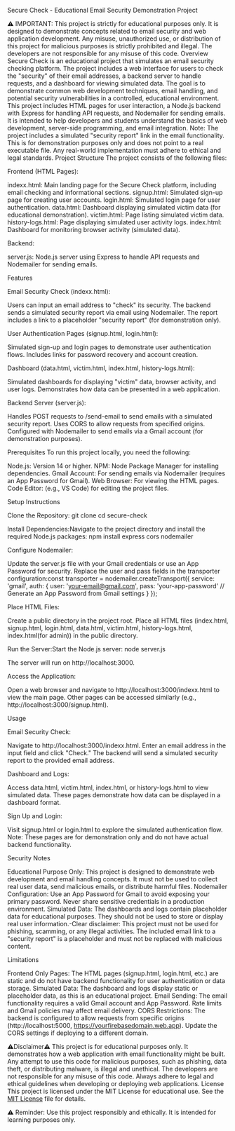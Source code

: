 Secure Check - Educational Email Security Demonstration Project

⚠️ IMPORTANT: This project is strictly for educational purposes only. It is designed to demonstrate concepts related to email security and web application development. Any misuse, unauthorized use, or distribution of this project for malicious purposes is strictly prohibited and illegal. The developers are not responsible for any misuse of this code.
Overview
Secure Check is an educational project that simulates an email security checking platform. The project includes a web interface for users to check the "security" of their email addresses, a backend server to handle requests, and a dashboard for viewing simulated data. The goal is to demonstrate common web development techniques, email handling, and potential security vulnerabilities in a controlled, educational environment.
This project includes HTML pages for user interaction, a Node.js backend with Express for handling API requests, and Nodemailer for sending emails. It is intended to help developers and students understand the basics of web development, server-side programming, and email integration.
Note: The project includes a simulated "security report" link in the email functionality. This is for demonstration purposes only and does not point to a real executable file. Any real-world implementation must adhere to ethical and legal standards.
Project Structure
The project consists of the following files:

Frontend (HTML Pages):

indexx.html: Main landing page for the Secure Check platform, including email checking and informational sections.
signup.html: Simulated sign-up page for creating user accounts.
login.html: Simulated login page for user authentication.
data.html: Dashboard displaying simulated victim data (for educational demonstration).
victim.html: Page listing simulated victim data.
history-logs.html: Page displaying simulated user activity logs.
index.html: Dashboard for monitoring browser activity (simulated data).


Backend:

server.js: Node.js server using Express to handle API requests and Nodemailer for sending emails.



Features

Email Security Check (indexx.html):

Users can input an email address to "check" its security.
The backend sends a simulated security report via email using Nodemailer.
The report includes a link to a placeholder "security report" (for demonstration only).


User Authentication Pages (signup.html, login.html):

Simulated sign-up and login pages to demonstrate user authentication flows.
Includes links for password recovery and account creation.


Dashboard (data.html, victim.html, index.html, history-logs.html):

Simulated dashboards for displaying "victim" data, browser activity, and user logs.
Demonstrates how data can be presented in a web application.


Backend Server (server.js):

Handles POST requests to /send-email to send emails with a simulated security report.
Uses CORS to allow requests from specified origins.
Configured with Nodemailer to send emails via a Gmail account (for demonstration purposes).



Prerequisites
To run this project locally, you need the following:

Node.js: Version 14 or higher.
NPM: Node Package Manager for installing dependencies.
Gmail Account: For sending emails via Nodemailer (requires an App Password for Gmail).
Web Browser: For viewing the HTML pages.
Code Editor: (e.g., VS Code) for editing the project files.

Setup Instructions

Clone the Repository:
git clone <repository-url>
cd secure-check


Install Dependencies:Navigate to the project directory and install the required Node.js packages:
npm install express cors nodemailer


Configure Nodemailer:

Update the server.js file with your Gmail credentials or use an App Password for security.
Replace the user and pass fields in the transporter configuration:const transporter = nodemailer.createTransport({
  service: 'gmail',
  auth: {
    user: 'your-email@gmail.com',
    pass: 'your-app-password' // Generate an App Password from Gmail settings
  }
});




Place HTML Files:

Create a public directory in the project root.
Place all HTML files (index.html, signup.html, login.html, data.html, victim.html, history-logs.html, index.html(for admin)) in the public directory.


Run the Server:Start the Node.js server:
node server.js

The server will run on http://localhost:3000.

Access the Application:

Open a web browser and navigate to http://localhost:3000/indexx.html to view the main page.
Other pages can be accessed similarly (e.g., http://localhost:3000/signup.html).



Usage

Email Security Check:

Navigate to http://localhost:3000/indexx.html.
Enter an email address in the input field and click "Check."
The backend will send a simulated security report to the provided email address.


Dashboard and Logs:

Access data.html, victim.html, index.html, or history-logs.html to view simulated data.
These pages demonstrate how data can be displayed in a dashboard format.


Sign Up and Login:

Visit signup.html or login.html to explore the simulated authentication flow.
Note: These pages are for demonstration only and do not have actual backend functionality.



Security Notes

Educational Purpose Only: This project is designed to demonstrate web development and email handling concepts. It must not be used to collect real user data, send malicious emails, or distribute harmful files.
Nodemailer Configuration: Use an App Password for Gmail to avoid exposing your primary password. Never share sensitive credentials in a production environment.
Simulated Data: The dashboards and logs contain placeholder data for educational purposes. They should not be used to store or display real user information.-Clear disclaimer: This project must not be used for phishing, scamming, or any illegal activities. The included email link to a "security report" is a placeholder and must not be replaced with malicious content.

Limitations

Frontend Only Pages: The HTML pages (signup.html, login.html, etc.) are static and do not have backend functionality for user authentication or data storage.
Simulated Data: The dashboard and logs display static or placeholder data, as this is an educational project.
Email Sending: The email functionality requires a valid Gmail account and App Password. Rate limits and Gmail policies may affect email delivery.
CORS Restrictions: The backend is configured to allow requests from specific origins (http://localhost:5000, https://yourfirebasedomain.web.app). Update the CORS settings if deploying to a different domain.



⚠️Disclaimer⚠️
This project is for educational purposes only. It demonstrates how a web application with email functionality might be built. Any attempt to use this code for malicious purposes, such as phishing, data theft, or distributing malware, is illegal and unethical. The developers are not responsible for any misuse of this code. Always adhere to legal and ethical guidelines when developing or deploying web applications.
License
This project is licensed under the MIT License for educational use. See the [MIT License](https://github.com/meowmet/web-monitoring/blob/main/LICENSE) file for details.

⚠️ Reminder: Use this project responsibly and ethically. It is intended for learning purposes only.
